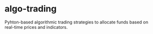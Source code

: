 # algo-trading
Pyhton-based algorithmic trading strategies to allocate funds based on real-time prices and indicators.

